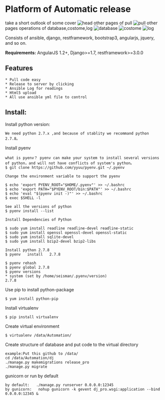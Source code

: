 # Platform of Automatic release 

take a short outlook of some cover
![head](https://github.com/targetoyes/ansible_release/blob/master/readgif/head.jpg)
other pages of pull
![pull](https://github.com/targetoyes/ansible_release/blob/master/readgif/pull.jpg)
other pages operations of database,costome,log
![database](https://github.com/targetoyes/ansible_release/blob/master/readgif/database.jpg)
![costome](https://github.com/targetoyes/ansible_release/blob/master/readgif/costome.png)
![log](https://github.com/targetoyes/ansible_release/blob/master/readgif/log.png)

Consists of ansible, django, restframework, bootstrap3, angularjs, jquery, and so on.

**Requirements:** AngularJS 1.2+, Django>=1.7, restframework>=3.0.0

## Features

    * Pull code easy
    * Release to server by clicking
    * Ansible Log for readings
    * Html5 upload
    * All use ansible yml file to control

## Install:

Install python version:

```
We need python 2.7.x ,and because of stablity we recommand python 2.7.8。
```

Install pyenv

```
what is pyenv？ pyenv can make your system to install several versions of python，and will not have conflicts of system's python。
$ git clone https://github.com/yyuu/pyenv.git ~/.pyenv

Change the environment variable to support the pyenv  

$ echo 'export PYENV_ROOT="$HOME/.pyenv"' >> ~/.bashrc
$ echo 'export PATH="$PYENV_ROOT/bin:$PATH"' >> ~/.bashrc
$ echo 'eval "$(pyenv init -)"' >> ~/.bashrc
$ exec $SHELL -l

See all the versions of python
$ pyenv install --list

Install Dependencies of Python

$ sudo yum install readline readline-devel readline-static
$ sudo yum install openssl openssl-devel openssl-static
$ sudo yum install sqlite-devel
$ sudo yum install bzip2-devel bzip2-libs

Install python 2.7.8
$ pyenv   install   2.7.8

$ pyenv rehash
$ pyenv global 2.7.8
$ pyenv versions
* system (set by /home/seisman/.pyenv/version)
2.7.8

```

Use pip to install python-package 
```
$ yum install python-pip
```


Install virtualenv
```
$ pip install virtualenv
```

Create virtual environment

```
$ virtualenv /data/Automation/
```

Create structure of database and put code to the virtual directory
```
example:Put this github to /data/
cd /data/Automation/dj
./manage.py makemigrations release_pro
./manage.py migrate
```

gunicorn or run by default
```
by default:   ./manage.py runserver 0.0.0.0:12345
by gunicorn:   nohup gunicorn -k gevent dj_pro.wsgi:application --bind 0.0.0.0:12345 &
```


